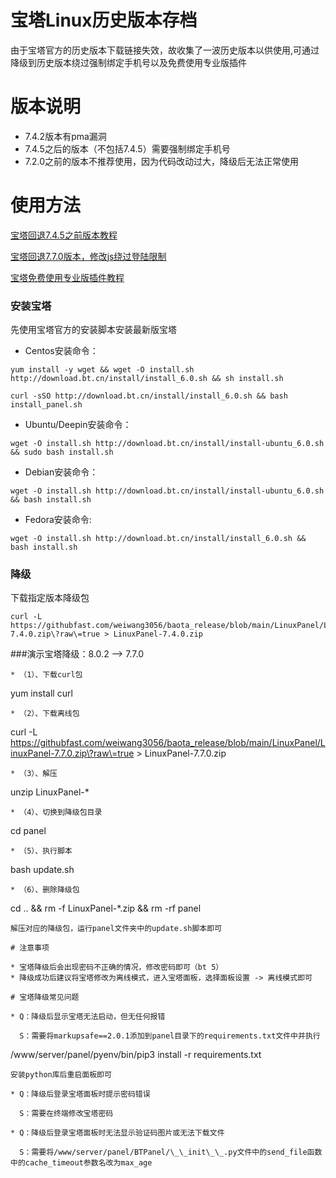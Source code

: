 # 宝塔Linux历史版本存档
由于宝塔官方的历史版本下载链接失效，故收集了一波历史版本以供使用,可通过降级到历史版本绕过强制绑定手机号以及免费使用专业版插件

# 版本说明
* 7.4.2版本有pma漏洞
* 7.4.5之后的版本（不包括7.4.5）需要强制绑定手机号
* 7.2.0之前的版本不推荐使用，因为代码改动过大，降级后无法正常使用

# 使用方法
[宝塔回退7.4.5之前版本教程](https://blog.csdn.net/saygoodbyeyo/article/details/132534437)

[宝塔回退7.7.0版本，修改js绕过登陆限制](https://blog.csdn.net/saygoodbyeyo/article/details/132540562)

[宝塔免费使用专业版插件教程](https://blog.csdn.net/saygoodbyeyo/article/details/132542724)

### 安装宝塔

先使用宝塔官方的安装脚本安装最新版宝塔
* Centos安装命令：

```
yum install -y wget && wget -O install.sh http://download.bt.cn/install/install_6.0.sh && sh install.sh
```
```
curl -sSO http://download.bt.cn/install/install_6.0.sh && bash install_panel.sh 
```
* Ubuntu/Deepin安装命令：
```
wget -O install.sh http://download.bt.cn/install/install-ubuntu_6.0.sh && sudo bash install.sh 
```
* Debian安装命令：
```
wget -O install.sh http://download.bt.cn/install/install-ubuntu_6.0.sh && bash install.sh 
```
* Fedora安装命令:
```
wget -O install.sh http://download.bt.cn/install/install_6.0.sh && bash install.sh
```

### 降级
下载指定版本降级包
```
curl -L https://githubfast.com/weiwang3056/baota_release/blob/main/LinuxPanel/LinuxPanel-7.4.0.zip\?raw\=true > LinuxPanel-7.4.0.zip
```
###演示宝塔降级：8.0.2 --> 7.7.0
```
* （1）、下载curl包
```
yum install curl
```
* （2）、下载离线包
```
curl -L https://githubfast.com/weiwang3056/baota_release/blob/main/LinuxPanel/LinuxPanel-7.7.0.zip\?raw\=true > LinuxPanel-7.7.0.zip
```
* （3）、解压
```
unzip LinuxPanel-*
```
* （4）、切换到降级包目录
```
cd panel
```
* （5）、执行脚本
```
bash update.sh
```
* （6）、删除降级包
```
cd .. && rm -f LinuxPanel-*.zip && rm -rf panel
```
解压对应的降级包，运行panel文件夹中的update.sh脚本即可

# 注意事项

* 宝塔降级后会出现密码不正确的情况，修改密码即可（bt 5）
* 降级成功后建议将宝塔修改为离线模式，进入宝塔面板，选择面板设置 -> 离线模式即可

# 宝塔降级常见问题

* Q：降级后显示宝塔无法启动，但无任何报错

  S：需要将markupsafe==2.0.1添加到panel目录下的requirements.txt文件中并执行
```
/www/server/panel/pyenv/bin/pip3 install -r requirements.txt
```
安装python库后重启面板即可

* Q：降级后登录宝塔面板时提示密码错误

  S：需要在终端修改宝塔密码

* Q：降级后登录宝塔面板时无法显示验证码图片或无法下载文件

  S：需要将/www/server/panel/BTPanel/\_\_init\_\_.py文件中的send_file函数中的cache_timeout参数名改为max_age
